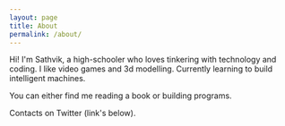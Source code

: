 ```yaml
---
layout: page
title: About
permalink: /about/
---
```


Hi! I'm Sathvik, a high-schooler who loves tinkering with technology and coding. I like video games and 3d modelling. Currently learning to build intelligent machines.

You can either find me reading a book or building programs.

Contacts on Twitter (link's below).
